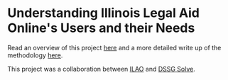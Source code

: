 # Understanding Illinois Legal Aid Online's Users and their Needs

Read an overview of this project [here](https://github.com/emmaremy/solve-ilao-public/blob/main/Findings%20and%20results.pdf) and a more detailed write up of the methodology [here](https://github.com/emmaremy/solve-ilao-public/blob/main/Methodology.pdf).

This project was a collaboration between [ILAO](https://www.illinoislegalaid.org/) and [DSSG Solve](https://www.solveforgood.org/).
